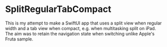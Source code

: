 # SplitRegularTabCompact
This is my attempt to make a SwiftUI app that uses a split view when regular width and a tab view when compact, e.g. when multitasking split on iPad. The aim was to retain the navigation state when switching unlike Apple's Fruta sample.

